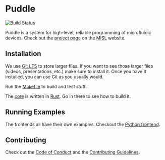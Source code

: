 # Puddle

[![Build Status](https://travis-ci.org/uwmisl/puddle.svg?branch=master)](https://travis-ci.org/uwmisl/puddle)

Puddle is a system for high-level, reliable programming of microfluidic devices.
Check out the [project page] on the [MISL] website.

## Installation

We use [Git LFS][lfs] to store larger files. If you want to see those larger
files (videos, presentations, etc.) make sure to install it. Once you have it
installed, you can use Git as you usually would.

Run the [Makefile](Makefile) to build and test stuff.

The [core][] is written in [Rust][]. Go in there to see how to build it.

## Running Examples

The frontends all have their own examples. Checkout the [Python frontend][py].

## Contributing

Check out the [Code of Conduct][cc] and the [Contributing Guidelines][contrib].

[cc]: CODE_OF_CONDUCT.md
[core]: src/core/
[py]: src/python/
[contrib]: CONTRIBUTING.md
[lfs]: https://git-lfs.github.com/
[project page]: http://misl.cs.washington.edu/projects/puddle.html
[misl]: http://misl.cs.washington.edu/
[rust]: https://www.rust-lang.org/
